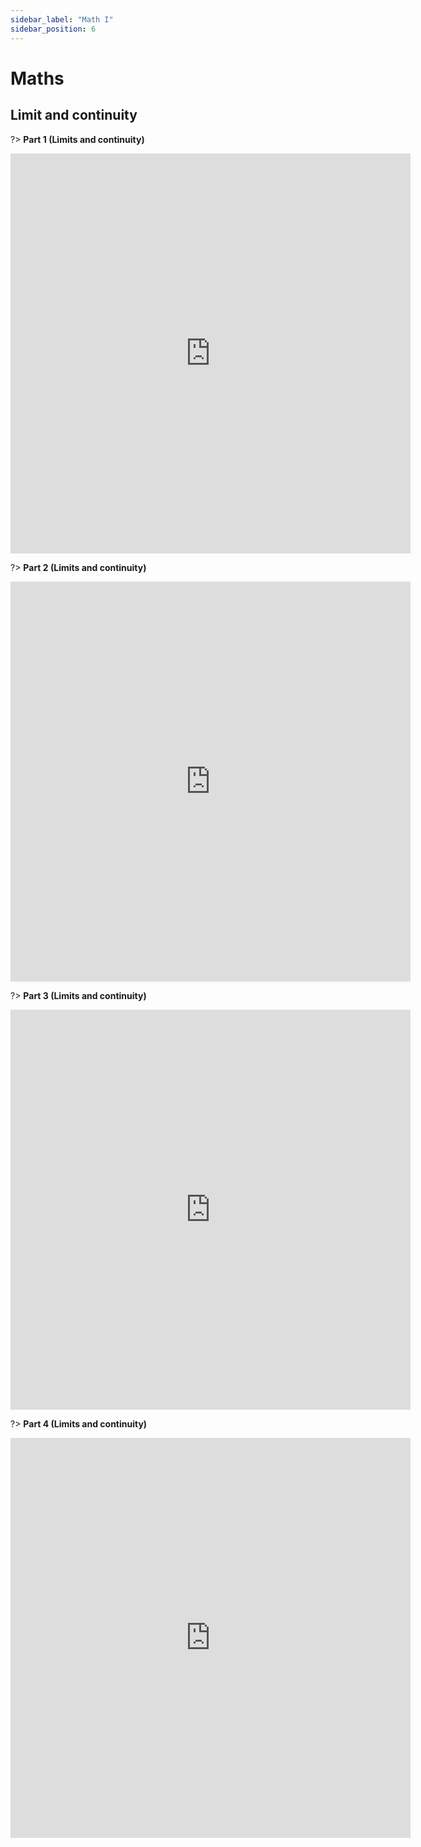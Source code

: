 ```yaml
---
sidebar_label: "Math I"
sidebar_position: 6
---
```


# Maths

## Limit and continuity

?> **Part 1 (Limits and continuity)**

<iframe
    width="640"
    height="640"
    src="https://www.youtube.com/embed/agGVxezPdQg"
    frameborder="0"
>

</iframe>

?> **Part 2 (Limits and continuity)**

<iframe
    width="640"
    height="640"
    src="https://www.youtube.com/embed/5aLfZf4kRPA"
    frameborder="0"
>

</iframe>

?> **Part 3 (Limits and continuity)**

<iframe
    width="640"
    height="640"
    src="https://www.youtube.com/embed/KhzrbrlfiCw"
    frameborder="0"
>

</iframe>

?> **Part 4 (Limits and continuity)**

<iframe
    width="640"
    height="640"
    src="https://www.youtube.com/embed/teCV3zMzbxA"
    frameborder="0"
>

</iframe>

